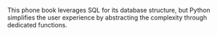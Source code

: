 This phone book leverages SQL for its database structure, but Python simplifies the user experience by abstracting the complexity through dedicated functions.
